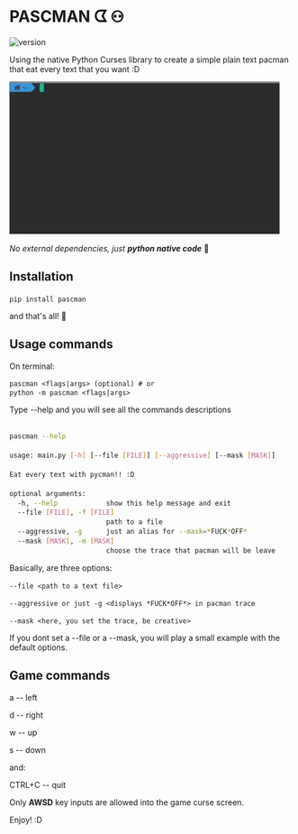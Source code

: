 # PASCMAN ᗧ ⚇

![version](https://img.shields.io/badge/pascman-v0.0.6-brightgreen.svg)

Using the native Python Curses library to create a simple plain text pacman that eat every text that you want :D

![pascman-example](https://github.com/Ronald-TR/pascman/blob/master/docs/pascman.gif)

*No external dependencies, just **python native code*** :snake:

## Installation

`pip install pascman`

and that's all! :snake:

## Usage commands
On terminal:

    pascman <flags|args> (optional) # or 
    python -m pascman <flags|args>

Type --help and you will see all the commands descriptions
```bash

pascman --help                                       

usage: main.py [-h] [--file [FILE]] [--aggressive] [--mask [MASK]]

Eat every text with pycman!! :D

optional arguments:
  -h, --help            show this help message and exit
  --file [FILE], -f [FILE]
                        path to a file
  --aggressive, -g      just an alias for --mask=*FUCK*OFF*
  --mask [MASK], -m [MASK]
                        choose the trace that pacman will be leave
```
Basically, are three options: 

`--file <path to a text file>`

`--aggressive or just -g <displays *FUCK*OFF*> in pacman trace`

`--mask <here, you set the trace, be creative>`

If you dont set a --file or a --mask, you will play a small example with the default options.

## Game commands

a -- left

d -- right

w -- up

s -- down

and:

CTRL+C -- quit

Only **AWSD** key inputs are allowed into the game curse screen.

Enjoy! :D
